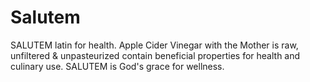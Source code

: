 # Salutem

SALUTEM latin for health. Apple Cider Vinegar with the Mother is raw, unfiltered &amp; unpasteurized contain beneficial properties for health and culinary use. SALUTEM is God's grace for wellness.

